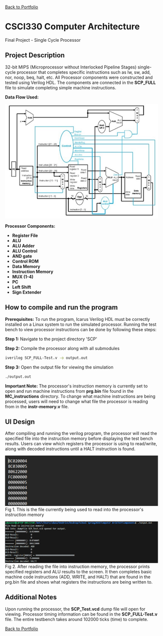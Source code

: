 [Back to Portfolio](./)

# CSCI330 Computer Architecture
Final Project - Single Cycle Processor

## Project Description

32-bit MIPS (Microprocessor without Interlocked Pipeline Stages) single-cycle processor that completes specific instructions such as lw, sw, add, nor, noop, beq, halt, etc.
All Processor components were constructed and tested using Verilog HDL.  The components are connected in the __SCP_FULL__ file to simulate completing simple machine instructions.

**Data Flow Used:**

![screenshot](images/project3/dataFlow.jpg)

**Processor Components:**
-    **Register File**
-    **ALU**
-    **ALU Adder**
-    **ALU Control**
-    **AND gate**
-    **Control ROM**
-    **Data Memory**
-    **Instruction Memory**
-    **MUX (1-4)**
-    **PC**
-    **Left Shift**
-    **Sign Extender**

## How to compile and run the program

**Prerequisites:** To run the program, Icarus Verilog HDL must be correctly installed on a Linux system to run the simulated processor.  Running the test bench to view processor instructions can be done by following these steps:

**Step 1:** Navigate to the project directory 'SCP' 

**Step 2:** Compile the processor along with all submodules 
```bash
iverilog SCP_FULL-Test.v -o output.out
```

**Step 3:** Open the output file for viewing the simulation
```bash
./output.out
```

**Important Note:** The processor's instruction memory is currently set to open and run machine instructions from __prg.bin__ file found in the __MC_instructions__ directory.  To change what machine instructions are being processed, users will need to change what file the processor is reading from in the __instr-memory.v__ file.


## UI Design

After compiling and running the verilog program, the processor will read the specified file into the instruction memory before displaying the test bench results.
Users can view which registers the processor is using to read/write, along with decoded instructions until a HALT instruction is found.

![screenshot](images/project3/SCP_PRG_BIN_SS.png)  
Fig 1. This is the file currently being used to read into the processor's instruction memory

![screenshot](images/project3/SCP_PRG_BIN_MCcode_Example.png)  
Fig 2. After reading the file into instruction memory, the processor prints specified registers and ALU results to the screen.  It then completes basic machine code instructions (ADD, WRITE, and HALT) that are found in the prg.bin file and shows what registers the instructions are being written to. 

## Additional Notes
Upon running the processor, the __SCP_Test.vcd__ dump file will open for viewing.  Processor timing information can be found in the __SCP_FULL-Test.v__ file.  The entire testbench takes around 102000 ticks (time) to complete.


[Back to Portfolio](./)

